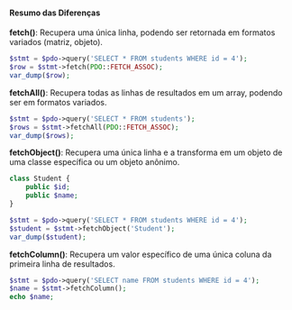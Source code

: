 #### Resumo das Diferenças

**fetch()**: Recupera uma única linha, podendo ser retornada em formatos variados (matriz, objeto).

```php
$stmt = $pdo->query('SELECT * FROM students WHERE id = 4');
$row = $stmt->fetch(PDO::FETCH_ASSOC);
var_dump($row);

```
**fetchAll()**: Recupera todas as linhas de resultados em um array, podendo ser em formatos variados.

```php
$stmt = $pdo->query('SELECT * FROM students');
$rows = $stmt->fetchAll(PDO::FETCH_ASSOC);
var_dump($rows);

```
**fetchObject()**: Recupera uma única linha e a transforma em um objeto de uma classe específica ou um objeto anônimo.

```php
class Student {
    public $id;
    public $name;
}

$stmt = $pdo->query('SELECT * FROM students WHERE id = 4');
$student = $stmt->fetchObject('Student');
var_dump($student);

```
**fetchColumn()**: Recupera um valor específico de uma única coluna da primeira linha de resultados.

```php
$stmt = $pdo->query('SELECT name FROM students WHERE id = 4');
$name = $stmt->fetchColumn();
echo $name;

```